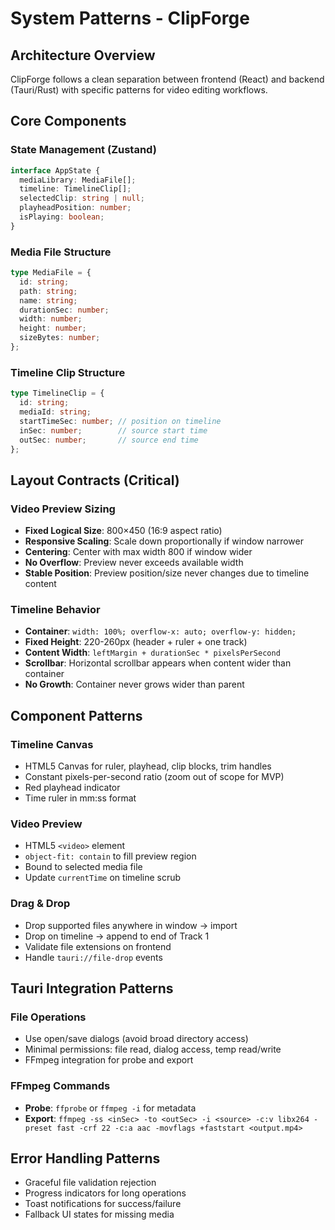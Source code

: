 # System Patterns - ClipForge

## Architecture Overview
ClipForge follows a clean separation between frontend (React) and backend (Tauri/Rust) with specific patterns for video editing workflows.

## Core Components

### State Management (Zustand)
```typescript
interface AppState {
  mediaLibrary: MediaFile[];
  timeline: TimelineClip[];
  selectedClip: string | null;
  playheadPosition: number;
  isPlaying: boolean;
}
```

### Media File Structure
```typescript
type MediaFile = {
  id: string;
  path: string;
  name: string;
  durationSec: number;
  width: number;
  height: number;
  sizeBytes: number;
};
```

### Timeline Clip Structure
```typescript
type TimelineClip = {
  id: string;
  mediaId: string;
  startTimeSec: number; // position on timeline
  inSec: number;        // source start time
  outSec: number;       // source end time
};
```

## Layout Contracts (Critical)

### Video Preview Sizing
- **Fixed Logical Size**: 800×450 (16:9 aspect ratio)
- **Responsive Scaling**: Scale down proportionally if window narrower
- **Centering**: Center with max width 800 if window wider
- **No Overflow**: Preview never exceeds available width
- **Stable Position**: Preview position/size never changes due to timeline content

### Timeline Behavior
- **Container**: `width: 100%; overflow-x: auto; overflow-y: hidden;`
- **Fixed Height**: 220-260px (header + ruler + one track)
- **Content Width**: `leftMargin + durationSec * pixelsPerSecond`
- **Scrollbar**: Horizontal scrollbar appears when content wider than container
- **No Growth**: Container never grows wider than parent

## Component Patterns

### Timeline Canvas
- HTML5 Canvas for ruler, playhead, clip blocks, trim handles
- Constant pixels-per-second ratio (zoom out of scope for MVP)
- Red playhead indicator
- Time ruler in mm:ss format

### Video Preview
- HTML5 `<video>` element
- `object-fit: contain` to fill preview region
- Bound to selected media file
- Update `currentTime` on timeline scrub

### Drag & Drop
- Drop supported files anywhere in window → import
- Drop on timeline → append to end of Track 1
- Validate file extensions on frontend
- Handle `tauri://file-drop` events

## Tauri Integration Patterns

### File Operations
- Use open/save dialogs (avoid broad directory access)
- Minimal permissions: file read, dialog access, temp read/write
- FFmpeg integration for probe and export

### FFmpeg Commands
- **Probe**: `ffprobe` or `ffmpeg -i` for metadata
- **Export**: `ffmpeg -ss <inSec> -to <outSec> -i <source> -c:v libx264 -preset fast -crf 22 -c:a aac -movflags +faststart <output.mp4>`

## Error Handling Patterns
- Graceful file validation rejection
- Progress indicators for long operations
- Toast notifications for success/failure
- Fallback UI states for missing media
